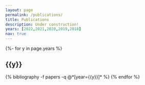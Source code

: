 ```yaml
---
layout: page
permalink: /publications/
title: Publications
description: Under construction!
years: [2022,2021,2020,2019,2018]
nav: true
---
```

<!-- _pages/publications.md -->
<div class="publications">

{%- for y in page.years %}
  <h2 class="year">{{y}}</h2>
  {% bibliography -f papers -q @*[year={{y}}]* %}
{% endfor %}

</div>
